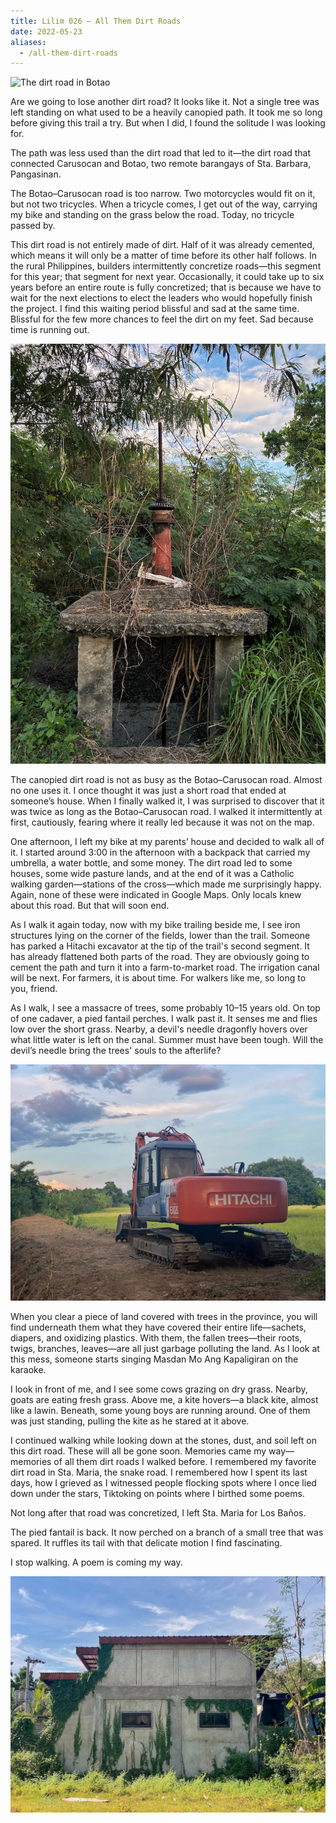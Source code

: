 ```yaml
---
title: Lilim 026 — All Them Dirt Roads
date: 2022-05-23
aliases:
  - /all-them-dirt-roads
---
```

![The dirt road in Botao](images/dirt-road-botao.jpg)

Are we going to lose another dirt road? It looks like it. Not a single tree was left standing on what used to be a heavily canopied path. It took me so long before giving this trail a try. But when I did, I found the solitude I was looking for.

The path was less used than the dirt road that led to it—the dirt road that connected Carusocan and Botao, two remote barangays of Sta. Barbara, Pangasinan.

The Botao–Carusocan road is too narrow. Two motorcycles would fit on it, but not two tricycles. When a tricycle comes, I get out of the way, carrying my bike and standing on the grass below the road. Today, no tricycle passed by.

This dirt road is not entirely made of dirt. Half of it was already cemented, which means it will only be a matter of time before its other half follows. In the rural Philippines, builders intermittently concretize roads—this segment for this year; that segment for next year. Occasionally, it could take up to six years before an entire route is fully concretized; that is because we have to wait for the next elections to elect the leaders who would hopefully finish the project. I find this waiting period blissful and sad at the same time. Blissful for the few more chances to feel the dirt on my feet. Sad because time is running out.

![An old irrigation lock](images/old-irrigation-lock.jpg)

The canopied dirt road is not as busy as the Botao–Carusocan road. Almost no one uses it. I once thought it was just a short road that ended at someone’s house. When I finally walked it, I was surprised to discover that it was twice as long as the Botao–Carusocan road. I walked it intermittently at first, cautiously, fearing where it really led because it was not on the map.

One afternoon, I left my bike at my parents’ house and decided to walk all of it. I started around 3:00 in the afternoon with a backpack that carried my umbrella, a water bottle, and some money. The dirt road led to some houses, some wide pasture lands, and at the end of it was a Catholic walking garden—stations of the cross—which made me surprisingly happy. Again, none of these were indicated in Google Maps. Only locals knew about this road. But that will soon end.

As I walk it again today, now with my bike trailing beside me, I see iron structures lying on the corner of the fields, lower than the trail. Someone has parked a Hitachi excavator at the tip of the trail's second segment. It has already flattened both parts of the road. They are obviously going to cement the path and turn it into a farm-to-market road. The irrigation canal will be next. For farmers, it is about time. For walkers like me, so long to you, friend.

As I walk, I see a massacre of trees, some probably 10–15 years old. On top of one cadaver, a pied fantail perches. I walk past it. It senses me and flies low over the short grass. Nearby, a devil's needle dragonfly hovers over what little water is left on the canal. Summer must have been tough. Will the devil’s needle bring the trees' souls to the afterlife?

![A Hitachi excavator](images/hitachi.jpg)

When you clear a piece of land covered with trees in the province, you will find underneath them what they have covered their entire life—sachets, diapers, and oxidizing plastics. With them, the fallen trees—their roots, twigs, branches, leaves—are all just garbage polluting the land. As I look at this mess, someone starts singing Masdan Mo Ang Kapaligiran on the karaoke.

I look in front of me, and I see some cows grazing on dry grass. Nearby, goats are eating fresh grass. Above me, a kite hovers—a black kite, almost like a lawin. Beneath, some young boys are running around. One of them was just standing, pulling the kite as he stared at it above.

I continued walking while looking down at the stones, dust, and soil left on this dirt road. These will all be gone soon. Memories came my way—memories of all them dirt roads I walked before. I remembered my favorite dirt road in Sta. Maria, the snake road﻿. I remembered how I spent its last days, how I grieved as I witnessed people flocking spots where I once lied down under the stars, Tiktoking on points where I birthed some poems﻿.

Not long after that road was concretized, I left Sta. Maria for Los Baños.

The pied fantail is back. It now perched on a branch of a small tree that was spared. It ruffles its tail with that delicate motion I find fascinating.

I stop walking. A poem is coming my way.

![Vines on the back of a house](images/vines-on-house.jpg)